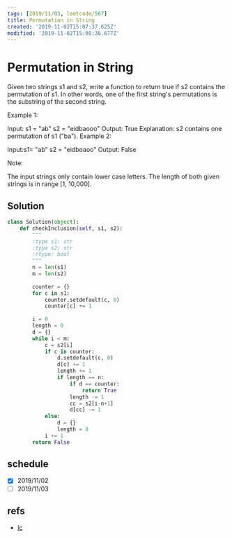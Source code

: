```yaml
---
tags: [2019/11/03, leetcode/567]
title: Permutation in String
created: '2019-11-02T15:07:37.625Z'
modified: '2019-11-02T15:08:36.677Z'
---
```


# Permutation in String

Given two strings s1 and s2, write a function to return true if s2 contains the permutation of s1. In other words, one of the first string's permutations is the substring of the second string.

 

Example 1:

Input: s1 = "ab" s2 = "eidbaooo"
Output: True
Explanation: s2 contains one permutation of s1 ("ba").
Example 2:

Input:s1= "ab" s2 = "eidboaoo"
Output: False
 

Note:

The input strings only contain lower case letters.
The length of both given strings is in range [1, 10,000].


## Solution

```python
class Solution(object):
    def checkInclusion(self, s1, s2):
        """
        :type s1: str
        :type s2: str
        :rtype: bool
        """
        n = len(s1)
        m = len(s2)
        
        counter = {}
        for c in s1:
            counter.setdefault(c, 0)
            counter[c] += 1
        
        i = 0
        length = 0
        d = {}
        while i < m:
            c = s2[i]
            if c in counter:
                d.setdefault(c, 0)
                d[c] += 1
                length += 1
                if length == n:
                    if d == counter:
                        return True
                    length -= 1
                    cc = s2[i-n+1]
                    d[cc] -= 1
            else:
                d = {}
                length = 0
            i += 1
        return False
```

## schedule

* [x] 2019/11/02
* [ ] 2019/11/03

## refs

* [lc](https://leetcode.com/problems/permutation-in-string/)
